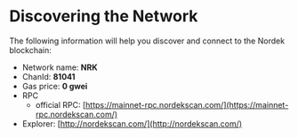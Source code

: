 # Discovering the Network



The following information will help you discover and connect to the Nordek blockchain:  &#x20;

* Network name: **NRK**
* ChanId: **81041**
* Gas price: **0 gwei**
* RPC
  * official RPC: [https://mainnet-rpc.nordekscan.com/](https://mainnet-rpc.nordekscan.com/)
* Explorer: [http://nordekscan.com/](http://nordekscan.com/)
